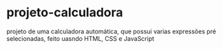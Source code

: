 # projeto-calculadora
projeto de uma calculadora automática, que possui varias expressões pré selecionadas, feito uasndo HTML, CSS e JavaScript
